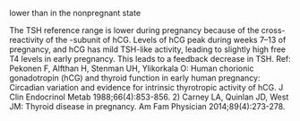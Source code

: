 lower than in the nonpregnant state

The TSH reference range is lower during pregnancy because of the cross-reactivity of the -subunit of
hCG. Levels of hCG peak during weeks 7–13 of pregnancy, and hCG has mild TSH-like activity, leading
to slightly high free T4 levels in early pregnancy. This leads to a feedback decrease in TSH.
Ref: Pekonen F, Alfthan H, Stenman UH, Ylikorkala O: Human chorionic gonadotropin (hCG) and thyroid function in early
human pregnancy: Circadian variation and evidence for intrinsic thyrotropic activity of hCG. J Clin Endocrinol Metab
1988;66(4):853-856. 2) Carney LA, Quinlan JD, West JM: Thyroid disease in pregnancy. Am Fam Physician
2014;89(4):273-278.